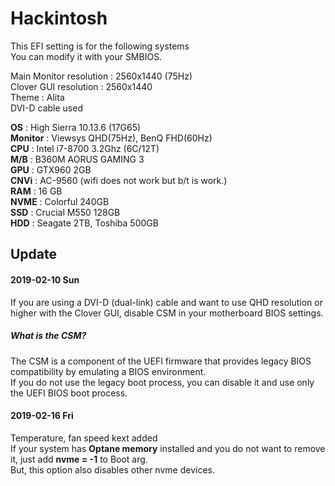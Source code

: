 # Hackintosh
This EFI setting is for the following systems  
You can modify it with your SMBIOS.
	
 Main Monitor resolution : 2560x1440 (75Hz)  
 Clover GUI resolution : 2560x1440  
 Theme : Alita  
 DVI-D cable used  

 **OS** : High Sierra 10.13.6 (17G65)  
 **Monitor** : Viewsys QHD(75Hz), BenQ FHD(60Hz)  
 **CPU** : Intel i7-8700 3.2Ghz (6C/12T)  
 **M/B** : B360M AORUS GAMING 3  
 **GPU** : GTX960 2GB  
 **CNVi** : AC-9560 (wifi does not work but b/t is work.)  
 **RAM** : 16 GB  
 **NVME** : Colorful 240GB  
 **SSD** : Crucial M550 128GB  
 **HDD** : Seagate 2TB, Toshiba 500GB 
   
  

## Update
#### 2019-02-10 Sun
If you are using a DVI-D (dual-link) cable and want to use QHD resolution or higher with the Clover GUI, disable CSM in your motherboard BIOS settings. 
##### What is the CSM?
The CSM is a component of the UEFI firmware that provides legacy BIOS compatibility by emulating a BIOS environment.  
If you do not use the legacy boot process, you can disable it and use only the UEFI BIOS boot process.

#### 2019-02-16 Fri
Temperature, fan speed kext added  
If your system has **Optane memory** installed and you do not want to remove it, just add **nvme = -1** to Boot arg.  
But, this option also disables other nvme devices.

